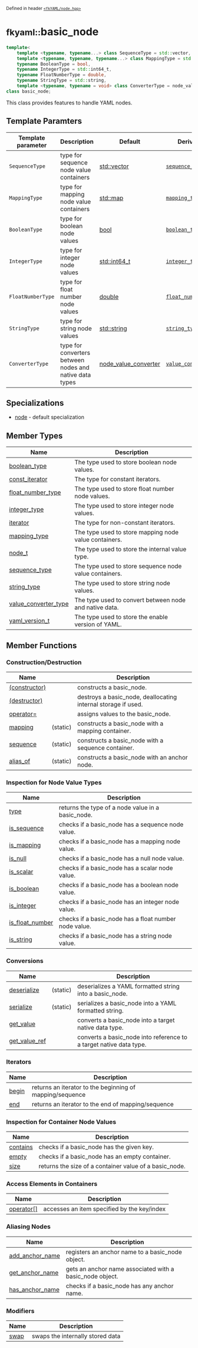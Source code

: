 <small>Defined in header [`<fkYAML/node.hpp>`](https://github.com/fktn-k/fkYAML/blob/develop/include/fkYAML/node.hpp)</small>

# <small>fkyaml::</small>basic_node

```cpp
template<
    template <typename, typename...> class SequenceType = std::vector,
    template <typename, typename, typename...> class MappingType = std::map,
    typename BooleanType = bool,
    typename IntegerType = std::int64_t,
    typename FloatNumberType = double,
    typename StringType = std::string,
    template <typename, typename = void> class ConverterType = node_value_converter>
class basic_node;
```

This class provides features to handle YAML nodes.

## Template Paramters

| Template parameter | Description                                                  | Default                                                              | Derived type                                      |
|--------------------|--------------------------------------------------------------|----------------------------------------------------------------------|---------------------------------------------------|
| `SequenceType`     | type for sequence node value containers                      | [std::vector](https://en.cppreference.com/w/cpp/container/vector)    | [`sequence_type`](sequence_type.md)               |
| `MappingType`      | type for mapping node value containers                       | [std::map](https://en.cppreference.com/w/cpp/container/map)          | [`mapping_type`](mapping_type.md)                 |
| `BooleanType`      | type for boolean node values                                 | [bool](https://en.cppreference.com/w/cpp/keyword/bool)               | [`boolean_type`](boolean_type.md)                 |
| `IntegerType`      | type for integer node values                                 | [std::int64_t](https://en.cppreference.com/w/cpp/types/integer)      | [`integer_type`](integer_type.md)                 |
| `FloatNumberType`  | type for float number node values                            | [double](https://en.cppreference.com/w/cpp/keyword/double)           | [`float_number_type`](float_number_type.md)       |
| `StringType`       | type for string node values                                  | [std::string](https://en.cppreference.com/w/cpp/string/basic_string) | [`string_type`](string_type.md)                   |
| `ConverterType`    | type for converters between <br> nodes and native data types | [node_value_converter](../node_value_converter/index.md)             | [`value_converter_type`](value_converter_type.md) |

## Specializations

* [node](node.md) - default specialization

## Member Types

| Name                                            | Description                                                |
|-------------------------------------------------|------------------------------------------------------------|
| [boolean_type](boolean_type.md)                 | The type used to store boolean node values.                |
| [const_iterator](const_iterator.md)             | The type for constant iterators.                           |
| [float_number_type](float_number_type.md)       | The type used to store float number node values.           |
| [integer_type](integer_type.md)                 | The type used to store integer node values.                |
| [iterator](iterator.md)                         | The type for non-constant iterators.                       |
| [mapping_type](mapping_type.md)                 | The type used to store mapping node value containers.      |
| [node_t](node_t.md)                             | The type used to store the internal value type.            |
| [sequence_type](sequence_type.md)               | The type used to store sequence node value containers.     |
| [string_type](string_type.md)                   | The type used to store string node values.                 |
| [value_converter_type](value_converter_type.md) | The type used to convert between node and native data.     |
| [yaml_version_t](yaml_version_t.md)             | The type used to store the enable version of YAML.         |

## Member Functions

### Construction/Destruction
| Name                            |          | Description                                                   |
| ------------------------------- | -------- | ------------------------------------------------------------- |
| [(constructor)](constructor.md) |          | constructs a basic_node.                                      |
| [(destructor)](destructor.md)   |          | destroys a basic_node, deallocating internal storage if used. |
| [operator=](operator=.md)       |          | assigns values to the basic_node.                             |
| [mapping](mapping.md)           | (static) | constructs a basic_node with a mapping container.             |
| [sequence](sequence.md)         | (static) | constructs a basic_node with a sequence container.            |
| [alias_of](alias_of.md)         | (static) | constructs a basic_node with an anchor node.                  |

### Inspection for Node Value Types
| Name                                  | Description                                           |
|---------------------------------------|-------------------------------------------------------|
| [type](type.md)                       | returns the type of a node value in a basic_node.     |
| [is_sequence](is_sequence.md)         | checks if a basic_node has a sequence node value.     |
| [is_mapping](is_mapping.md)           | checks if a basic_node has a mapping node value.      |
| [is_null](is_null.md)                 | checks if a basic_node has a null node value.         |
| [is_scalar](is_scalar.md)             | checks if a basic_node has a scalar node value.       |
| [is_boolean](is_boolean.md)           | checks if a basic_node has a boolean node value.      |
| [is_integer](is_integer.md)           | checks if a basic_node has an integer node value.     |
| [is_float_number](is_float_number.md) | checks if a basic_node has a float number node value. |
| [is_string](is_string.md)             | checks if a basic_node has a string node value.       |

### Conversions
| Name                              |          | Description                                                        |
| --------------------------------- | -------- | ------------------------------------------------------------------ |
| [deserialize](deserialize.md)     | (static) | deserializes a YAML formatted string into a basic_node.            |
| [serialize](serialize.md)         | (static) | serializes a basic_node into a YAML formatted string.              |
| [get_value](get_value.md)         |          | converts a basic_node into a target native data type.              |
| [get_value_ref](get_value_ref.md) |          | converts a basic_node into reference to a target native data type. |

### Iterators
| Name              | Description                                              |
|-------------------|----------------------------------------------------------|
| [begin](begin.md) | returns an iterator to the beginning of mapping/sequence |
| [end](end.md)     | returns an iterator to the end of mapping/sequence       |

### Inspection for Container Node Values
| Name                    | Description                                            |
|-------------------------|--------------------------------------------------------|
| [contains](contains.md) | checks if a basic_node has the given key.              |
| [empty](empty.md)       | checks if a basic_node has an empty container.         |
| [size](size.md)         | returns the size of a container value of a basic_node. |

### Access Elements in Containers
| Name                        | Description                                 |
|-----------------------------|---------------------------------------------|
| [operator[]](operator[].md) | accesses an item specified by the key/index |

### Aliasing Nodes
| Name                                  | Description                                              |
| ------------------------------------- | -------------------------------------------------------- |
| [add_anchor_name](add_anchor_name.md) | registers an anchor name to a basic_node object.         |
| [get_anchor_name](get_anchor_name.md) | gets an anchor name associated with a basic_node object. |
| [has_anchor_name](has_anchor_name.md) | checks if a basic_node has any anchor name.              |

### Modifiers

| Name            | Description                      |
| --------------- | -------------------------------- |
| [swap](swap.md) | swaps the internally stored data |

